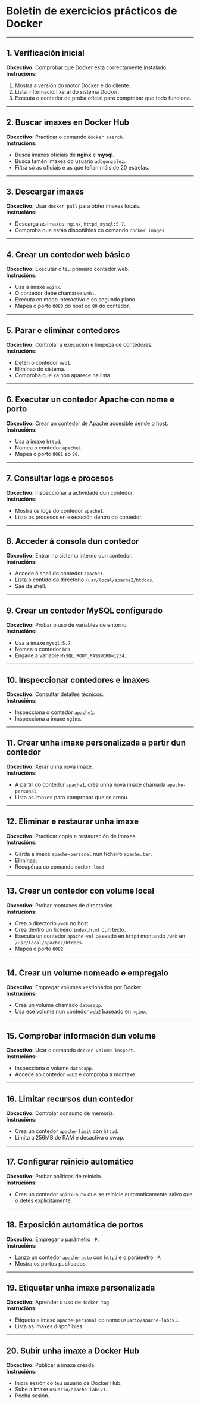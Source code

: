 # Boletín de exercicios prácticos de Docker

---

## 1. Verificación inicial
**Obxectivo:** Comprobar que Docker está correctamente instalado.  
**Instrucións:**
1. Mostra a versión do motor Docker e do cliente.
2. Lista información xeral do sistema Docker.
3. Executa o contedor de proba oficial para comprobar que todo funciona.

---

## 2. Buscar imaxes en Docker Hub
**Obxectivo:** Practicar o comando `docker search`.  
**Instrucións:**
- Busca imaxes oficiais de **nginx** e **mysql**.
- Busca tamén imaxes do usuario `adbgonzalez`.
- Filtra só as oficiais e as que teñan máis de 20 estrelas.

---

## 3. Descargar imaxes
**Obxectivo:** Usar `docker pull` para obter imaxes locais.  
**Instrucións:**
- Descarga as imaxes: `nginx`, `httpd`, `mysql:5.7`.
- Comproba que están dispoñibles co comando `docker images`.

---

## 4. Crear un contedor web básico
**Obxectivo:** Executar o teu primeiro contedor web.  
**Instrucións:**
- Usa a imaxe `nginx`.
- O contedor debe chamarse `web1`.
- Executa en modo interactivo e en segundo plano.
- Mapea o porto `8080` do host co `80` do contedor.

---

## 5. Parar e eliminar contedores
**Obxectivo:** Controlar a execución e limpeza de contedores.  
**Instrucións:**
- Detén o contedor `web1`.
- Elimínao do sistema.
- Comproba que xa non aparece na lista.

---

## 6. Executar un contedor Apache con nome e porto
**Obxectivo:** Crear un contedor de Apache accesible dende o host.  
**Instrucións:**
- Usa a imaxe `httpd`.
- Nomea o contedor `apache1`.
- Mapea o porto `8081` ao `80`.

---

## 7. Consultar logs e procesos
**Obxectivo:** Inspeccionar a actividade dun contedor.  
**Instrucións:**
- Mostra os logs do contedor `apache1`.
- Lista os procesos en execución dentro do contedor.

---

## 8. Acceder á consola dun contedor
**Obxectivo:** Entrar no sistema interno dun contedor.  
**Instrucións:**
- Accede á shell do contedor `apache1`.
- Lista o contido do directorio `/usr/local/apache2/htdocs`.
- Sae da shell.

---

## 9. Crear un contedor MySQL configurado
**Obxectivo:** Probar o uso de variables de entorno.  
**Instrucións:**
- Usa a imaxe `mysql:5.7`.
- Nomea o contedor `bd1`.
- Engade a variable `MYSQL_ROOT_PASSWORD=1234`.

---

## 10. Inspeccionar contedores e imaxes
**Obxectivo:** Consultar detalles técnicos.  
**Instrucións:**
- Inspecciona o contedor `apache1`.
- Inspecciona a imaxe `nginx`.

---

## 11. Crear unha imaxe personalizada a partir dun contedor
**Obxectivo:** Xerar unha nova imaxe.  
**Instrucións:**
- A partir do contedor `apache1`, crea unha nova imaxe chamada `apache-personal`.
- Lista as imaxes para comprobar que se creou.

---

## 12. Eliminar e restaurar unha imaxe
**Obxectivo:** Practicar copia e restauración de imaxes.  
**Instrucións:**
- Garda a imaxe `apache-personal` nun ficheiro `apache.tar`.
- Elimínaa.
- Recupéraa co comando `docker load`.

---

## 13. Crear un contedor con volume local
**Obxectivo:** Probar montaxes de directorios.  
**Instrucións:**
- Crea o directorio `/web` no host.
- Crea dentro un ficheiro `index.html` cun texto.
- Executa un contedor `apache-vol` baseado en `httpd` montando `/web` en `/usr/local/apache2/htdocs`.
- Mapea o porto `8082`.

---

## 14. Crear un volume nomeado e empregalo
**Obxectivo:** Empregar volumes xestionados por Docker.  
**Instrucións:**
- Crea un volume chamado `datosapp`.
- Usa ese volume nun contedor `web2` baseado en `nginx`.

---

## 15. Comprobar información dun volume
**Obxectivo:** Usar o comando `docker volume inspect`.  
**Instrucións:**
- Inspecciona o volume `datosapp`.
- Accede ao contedor `web2` e comproba a montaxe.

---

## 16. Limitar recursos dun contedor
**Obxectivo:** Controlar consumo de memoria.  
**Instrucións:**
- Crea un contedor `apache-limit` con `httpd`.
- Limita a 256MB de RAM e desactiva o swap.

---

## 17. Configurar reinicio automático
**Obxectivo:** Probar políticas de reinicio.  
**Instrucións:**
- Crea un contedor `nginx-auto` que se reinicie automaticamente salvo que o detés explicitamente.

---

## 18. Exposición automática de portos
**Obxectivo:** Empregar o parámetro `-P`.  
**Instrucións:**
- Lanza un contedor `apache-auto` con `httpd` e o parámetro `-P`.
- Mostra os portos publicados.

---

## 19. Etiquetar unha imaxe personalizada
**Obxectivo:** Aprender o uso de `docker tag`.  
**Instrucións:**
- Etiqueta a imaxe `apache-personal` co nome `usuario/apache-lab:v1`.
- Lista as imaxes dispoñibles.

---

## 20. Subir unha imaxe a Docker Hub
**Obxectivo:** Publicar a imaxe creada.  
**Instrucións:**
- Inicia sesión co teu usuario de Docker Hub.
- Sube a imaxe `usuario/apache-lab:v1`.
- Pecha sesión.
